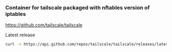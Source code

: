 ### Container for tailscale packaged with nftables version of iptables

https://github.com/tailscale/tailscale

Latest release

```bash
curl -s https://api.github.com/repos/tailscale/tailscale/releases/latest |grep tag_name | cut -d '"' -f 4
```